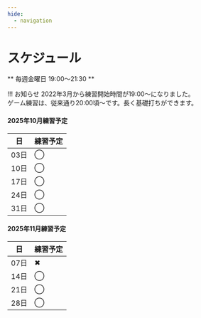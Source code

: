 ```yaml
---
hide:
  - navigation
---
```

# スケジュール
** 毎週金曜日 19:00〜21:30 **

!!! お知らせ
    2022年3月から練習開始時間が19:00〜になりました。  
    ゲーム練習は、従来通り20:00頃〜です。長く基礎打ちができます。 

#### 2025年10月練習予定
|日|練習予定|
|---|---|
|03日|◯|
|10日|◯|
|17日|◯|
|24日|◯|
|31日|◯|

#### 2025年11月練習予定
|日|練習予定|
|---|---|
|07日|✖|
|14日|◯|
|21日|◯|
|28日|◯|


